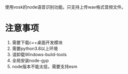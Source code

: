 使用vosk的node语音识别功能。只支持上传wav格式音频文件。  

# 注意事项
1. 需要下载c++桌面开发模块
2. 需要python3.8以上环境
3. 请卸载Windows-build-tools
4. 全局安装node-gyp
5. node版本不能太低，需要支持esm